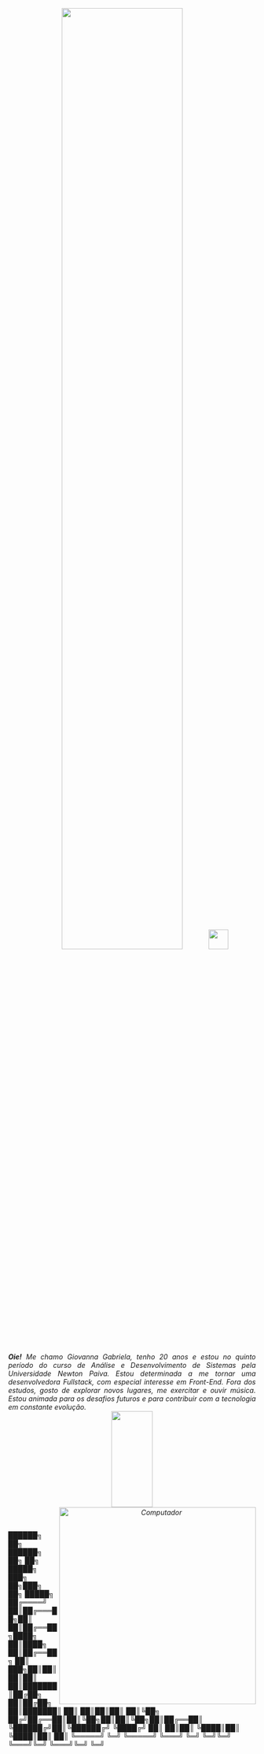 <div align="center">
<img src="https://readme-typing-svg.demolab.com?font=Fira+Code&pause=1000&color=F784DA&random=false&width=435&lines=Oie!+Sou+a+Giovanna+ッ; Seja+bem-vindo+ao+meu+GitHub!" width="70%" /><img src="https://raw.githubusercontent.com/innng/innng/master/assets/kyubey.gif" height="40" />
<br>
  <div align="justify">
<i><b>Oie!</b> Me chamo Giovanna Gabriela, tenho 20 anos e estou no quinto período do curso de Análise e Desenvolvimento de Sistemas pela Universidade Newton Paiva. Estou determinada a me tornar uma desenvolvedora Fullstack, com especial interesse em Front-End. Fora dos estudos, gosto de explorar novos lugares, me exercitar e ouvir música. Estou animada para os desafios futuros e para contribuir com a tecnologia em constante evolução. <br />
</div>
  <img width="41%" height="195px" src="https://github-readme-stats.vercel.app/api/top-langs/?username=giovanna252gabriela&layout=compact&hide_border=true&title_color=FCBAFF&text_color=c9d1d9&bg_color=0d1117" /> 
  <img src="https://raw.githubusercontent.com/MicaelliMedeiros/micaellimedeiros/master/image/computer-illustration.png" min-width="400px" max-width="400px" width="400px" align="right" alt="Computador">

  <br>

</div>

</div>
<br><br>

 ██████╗ ██╗ ██████╗ ██╗   ██╗ █████╗ ███╗   ██╗███╗   ██╗ █████╗ 
██╔════╝ ██║██╔═══██╗██║   ██║██╔══██╗████╗  ██║████╗  ██║██╔══██╗
██║  ███╗██║██║   ██║██║   ██║███████║██╔██╗ ██║██╔██╗ ██║███████║
██║   ██║██║██║   ██║╚██╗ ██╔╝██╔══██║██║╚██╗██║██║╚██╗██║██╔══██║
╚██████╔╝██║╚██████╔╝ ╚████╔╝ ██║  ██║██║ ╚████║██║ ╚████║██║  ██║
 ╚═════╝ ╚═╝ ╚═════╝   ╚═══╝  ╚═╝  ╚═╝╚═╝  ╚═══╝╚═╝  ╚═══╝╚═╝  ╚═╝
